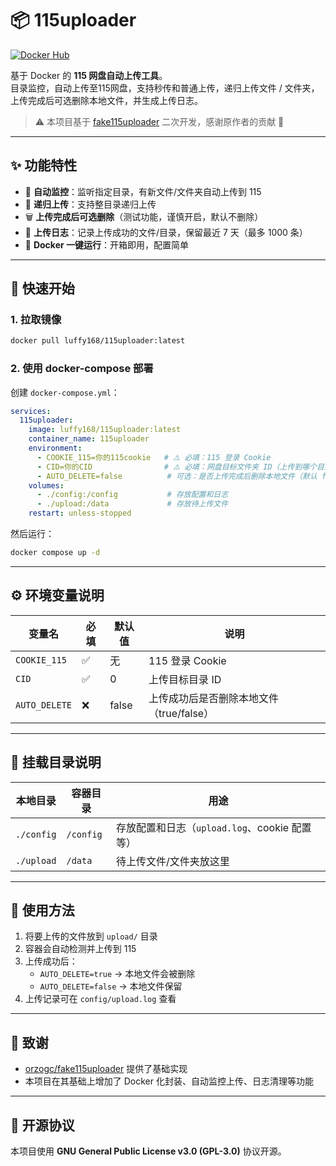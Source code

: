 # 📦 115uploader

[![Docker Hub](https://img.shields.io/docker/pulls/luffy168/115uploader.svg)](https://hub.docker.com/r/luffy168/115uploader)

基于 Docker 的 **115 网盘自动上传工具**。  
目录监控，自动上传至115网盘，支持秒传和普通上传，递归上传文件 / 文件夹，上传完成后可选删除本地文件，并生成上传日志。  

> ⚠️ 本项目基于 [fake115uploader](https://github.com/orzogc/fake115uploader) 二次开发，感谢原作者的贡献 🙏

---

## ✨ 功能特性
- 📂 **自动监控**：监听指定目录，有新文件/文件夹自动上传到 115  
- 🔄 **递归上传**：支持整目录递归上传  
- 🗑 **上传完成后可选删除**（测试功能，谨慎开启，默认不删除）
- 📝 **上传日志**：记录上传成功的文件/目录，保留最近 7 天（最多 1000 条）   
- 🐳 **Docker 一键运行**：开箱即用，配置简单  

---

## 🚀 快速开始

### 1. 拉取镜像
```bash
docker pull luffy168/115uploader:latest
```

### 2. 使用 docker-compose 部署
创建 `docker-compose.yml`：

```yaml
services:
  115uploader:
    image: luffy168/115uploader:latest
    container_name: 115uploader
    environment:
      - COOKIE_115=你的115cookie   # ⚠️ 必填：115 登录 Cookie
      - CID=你的CID                # ⚠️ 必填：网盘目标文件夹 ID（上传到哪个目录）
      - AUTO_DELETE=false          # 可选：是否上传完成后删除本地文件（默认 false）
    volumes:
      - ./config:/config           # 存放配置和日志
      - ./upload:/data             # 存放待上传文件
    restart: unless-stopped
```

然后运行：

```bash
docker compose up -d
```

---

## ⚙️ 环境变量说明

| 变量名        | 必填 | 默认值 | 说明                                   |
|---------------|------|--------|----------------------------------------|
| `COOKIE_115`  | ✅   | 无     | 115 登录 Cookie                        |
| `CID`         | ✅   | 0      | 上传目标目录 ID                        |
| `AUTO_DELETE` | ❌   | false  | 上传成功后是否删除本地文件（true/false） |

---

## 📂 挂载目录说明

| 本地目录   | 容器目录  | 用途                                     |
|------------|-----------|------------------------------------------|
| `./config` | `/config` | 存放配置和日志（`upload.log`、cookie 配置等） |
| `./upload` | `/data`   | 待上传文件/文件夹放这里                  |

---

## 📖 使用方法
1. 将要上传的文件放到 `upload/` 目录  
2. 容器会自动检测并上传到 115  
3. 上传成功后：  
   - `AUTO_DELETE=true` → 本地文件会被删除  
   - `AUTO_DELETE=false` → 本地文件保留  
4. 上传记录可在 `config/upload.log` 查看  
  
---

## 🤝 致谢
- [orzogc/fake115uploader](https://github.com/orzogc/fake115uploader) 提供了基础实现  
- 本项目在其基础上增加了 Docker 化封装、自动监控上传、日志清理等功能  

---

## 📄 开源协议
本项目使用 **GNU General Public License v3.0 (GPL-3.0)** 协议开源。  
